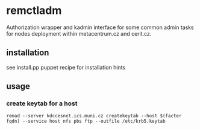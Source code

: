 # remctladm

Authorization wrapper and kadmin interface for some common admin tasks for
nodes deployment within metacentrum.cz and cerit.cz.

## installation

see install.pp puppet recipe for installation hints

## usage

### create keytab for a host

```
remad --server kdccesnet.ics.muni.cz createkeytab --host $(facter fqdn) --service host nfs pbs ftp --outfile /etc/krb5.keytab
```

